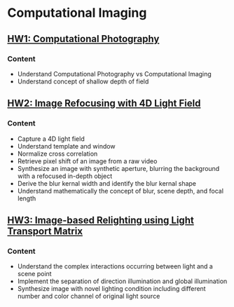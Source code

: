 # Computational Imaging

## [HW1: Computational Photography](https://github.com/Qiong-Hu/Computational_Imaging/tree/master/HW1)

### Content

- Understand Computational Photography vs Computational Imaging
- Understand concept of shallow depth of field

## [HW2: Image Refocusing with 4D Light Field](https://github.com/Qiong-Hu/Computational_Imaging/tree/master/HW2)

### Content

- Capture a 4D light field
- Understand template and window
- Normalize cross correlation
- Retrieve pixel shift of an image from a raw video
- Synthesize an image with synthetic aperture, blurring the background with a refocused in-depth object
- Derive the blur kernal width and identify the blur kernal shape
- Understand mathematically the concept of blur, scene depth, and focal length

## [HW3: Image-based Relighting using Light Transport Matrix](https://github.com/Qiong-Hu/Computational_Imaging/tree/master/HW3)

### Content

- Understand the complex interactions occurring between light and a scene point
- Implement the separation of direction illumination and global illumination
- Synthesize image with novel lighting condition including different number and color channel of original light source
